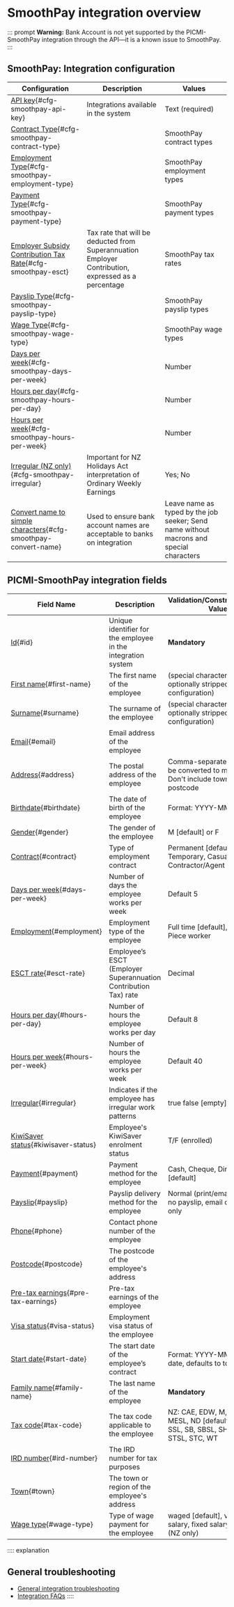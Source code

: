 # SmoothPay integration overview

::: prompt
**Warning:** Bank Account is not yet supported by the PICMI-SmoothPay integration through the API—it is a known issue to
SmoothPay.
:::

## SmoothPay: Integration configuration

| Configuration                                                                                 | Description                                                                                         | Values                                                                                  |
|-----------------------------------------------------------------------------------------------|-----------------------------------------------------------------------------------------------------|-----------------------------------------------------------------------------------------|
| [API key](#cfg-smoothpay-api-key){#cfg-smoothpay-api-key}                                     | Integrations available in the system                                                                | Text (required)                                                                         |
| [Contract Type](#cfg-smoothpay-contract-type){#cfg-smoothpay-contract-type}                   |                                                                                                     | SmoothPay contract types                                                                |
| [Employment Type](#cfg-smoothpay-employment-type){#cfg-smoothpay-employment-type}             |                                                                                                     | SmoothPay employment types                                                              |
| [Payment Type](#cfg-smoothpay-payment-type){#cfg-smoothpay-payment-type}                      |                                                                                                     | SmoothPay payment types                                                                 |
| [Employer Subsidy Contribution Tax Rate](#cfg-smoothpay-esct){#cfg-smoothpay-esct}            | Tax rate that will be deducted from Superannuation Employer Contribution, expressed as a percentage | SmoothPay tax rates                                                                     |
| [Payslip Type](#cfg-smoothpay-payslip-type){#cfg-smoothpay-payslip-type}                      |                                                                                                     | SmoothPay payslip types                                                                 |
| [Wage Type](#cfg-smoothpay-wage-type){#cfg-smoothpay-wage-type}                               |                                                                                                     | SmoothPay wage types                                                                    |
| [Days per week](#cfg-smoothpay-days-per-week){#cfg-smoothpay-days-per-week}                   |                                                                                                     | Number                                                                                  |
| [Hours per day](#cfg-smoothpay-hours-per-day){#cfg-smoothpay-hours-per-day}                   |                                                                                                     | Number                                                                                  |
| [Hours per week](#cfg-smoothpay-hours-per-week){#cfg-smoothpay-hours-per-week}                |                                                                                                     | Number                                                                                  |
| [Irregular (NZ only)](#cfg-smoothpay-irregular){#cfg-smoothpay-irregular}                     | Important for NZ Holidays Act interpretation of Ordinary Weekly Earnings                            | Yes; No                                                                                 |
| [Convert name to simple characters](#cfg-smoothpay-convert-name){#cfg-smoothpay-convert-name} | Used to ensure bank account names are acceptable to banks on integration                            | Leave name as typed by the job seeker; Send name without macrons and special characters |

## PICMI-SmoothPay integration fields

| Field Name                                               | Description                                                     | Validation/Constraint/Default Value                                                              | Source                    |
|----------------------------------------------------------|-----------------------------------------------------------------|--------------------------------------------------------------------------------------------------|---------------------------|
| [Id](#id){#id}                                           | Unique identifier for the employee in the integration system    | **Mandatory**                                                                                    | Integration Configuration |
| [First name](#first-name){#first-name}                   | The first name of the employee                                  | (special characters are optionally stripped if set in configuration)                             | Personal Information      |
| [Surname](#surname){#surname}                            | The surname of the employee                                     | (special characters are optionally stripped if set in configuration)                             | Personal Information      |
| [Email](#email){#email}                                  | Email address of the employee                                   |                                                                                                  | Job                       |
| [Address](#address){#address}                            | The postal address of the employee                              | Comma-separated lines will be converted to multi-line, eg Don't include town or postcode         | Personal Information      |
| [Birthdate](#birthdate){#birthdate}                      | The date of birth of the employee                               | Format: YYYY-MM-DD                                                                               | Job                       |
| [Gender](#gender){#gender}                               | The gender of the employee                                      | M [default] or F                                                                                 | Personal Information      |
| [Contract](#contract){#contract}                         | Type of employment contract                                     | Permanent [default], Temporary, Casual, Contractor/Agent                                         | Integration Configuration |
| [Days per week](#days-per-week){#days-per-week}          | Number of days the employee works per week                      | Default 5                                                                                        | Integration Configuration |
| [Employment](#employment){#employment}                   | Employment type of the employee                                 | Full time [default], Part time, Piece worker                                                     | Integration Configuration |
| [ESCT rate](#esct-rate){#esct-rate}                      | Employee’s ESCT (Employer Superannuation Contribution Tax) rate | Decimal                                                                                          | Integration Configuration |
| [Hours per day](#hours-per-day){#hours-per-day}          | Number of hours the employee works per day                      | Default 8                                                                                        | Integration Configuration |
| [Hours per week](#hours-per-week){#hours-per-week}       | Number of hours the employee works per week                     | Default 40                                                                                       | Integration Configuration |
| [Irregular](#irregular){#irregular}                      | Indicates if the employee has irregular work patterns           | true        false [empty]                                                                        | Integration Configuration |                
| [KiwiSaver status](#kiwisaver-status){#kiwisaver-status} | Employee's KiwiSaver enrolment status                           | T/F (enrolled)                                                                                   | Questions                 |
| [Payment](#payment){#payment}                            | Payment method for the employee                                 | Cash, Cheque, Direct credit [default]                                                            | Integration Configuration |
| [Payslip](#payslip){#payslip}                            | Payslip delivery method for the employee                        | Normal (print/email) [default], no payslip, email only, print only                               | Integration Configuration |
| [Phone](#phone){#phone}                                  | Contact phone number of the employee                            |                                                                                                  | Personal Information      |
| [Postcode](#postcode){#postcode}                         | The postcode of the employee's address                          |                                                                                                  | Personal Information      |
| [Pre-tax earnings](#pre-tax-earnings){#pre-tax-earnings} | Pre-tax earnings of the employee                                |                                                                                                  | Personal Information      |
| [Visa status](#visa-status){#visa-status}                | Employment visa status of the employee                          |                                                                                                  | Questions                 |
| [Start date](#start-date){#start-date}                   | The start date of the employee’s contract                       | Format: YYYY-MM-DD start date, defaults to today                                                 | Job                       |
| [Family name](#family-name){#family-name}                | The last name of the employee                                   | **Mandatory**                                                                                    | Personal Information      |
| [Tax code](#tax-code){#tax-code}                         | The tax code applicable to the employee                         | NZ: CAE, EDW, M, MSL, ME, MESL, ND [default], NSW, S, SSL, SB, SBSL, SH, SHSL, ST, STSL, STC, WT | Personal Information      |
| [IRD number](#ird-number){#ird-number}                   | The IRD number for tax purposes                                 |                                                                                                  | Questions                 |
| [Town](#town){#town}                                     | The town or region of the employee's address                    |                                                                                                  | Personal Information      |
| [Wage type](#wage-type){#wage-type}                      | Type of wage payment for the employee                           | waged [default], variable salary, fixed salary, net salary (NZ only)                             | Integration Configuration |

:::: explanation

## General troubleshooting

- [General integration troubleshooting](integrations#troubleshooting)
- [Integration FAQs](../faqs#integrations)
  ::::
